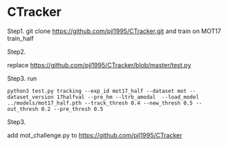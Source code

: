 # CTracker

Step1.  git clone https://github.com/pjl1995/CTracker.git and train on MOT17 train_half



Step2. 

replace https://github.com/pjl1995/CTracker/blob/master/test.py


Step3. run
```
python3 test.py tracking --exp_id mot17_half --dataset mot --dataset_version 17halfval --pre_hm --ltrb_amodal  --load_model ../models/mot17_half.pth --track_thresh 0.4 --new_thresh 0.5 --out_thresh 0.2 --pre_thresh 0.5
```

Step3. 

add mot_challenge.py to https://github.com/pjl1995/CTracker



